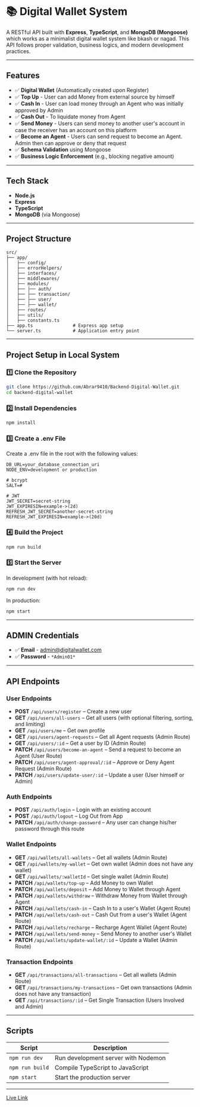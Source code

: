# 📚 Digital Wallet System

A RESTful API built with **Express**, **TypeScript**, and **MongoDB (Mongoose)** which works as a minimalist digital wallet system like bkash or nagad. This API follows proper validation, business logics, and modern development practices.

---

## Features

- ✅ **Digital Wallet** (Automatically created upon Register)
- ✅ **Top Up** - User can add Money from external source by himself 
- ✅ **Cash In** - User can load money through an Agent who was initially approved by Admin
- ✅ **Cash Out** - To liquidate money from Agent
- ✅ **Send Money** - Users can send money to another user's account in case the receiver has an account on this platform
- ✅ **Become an Agent** - Users can send request to become an Agent. Admin then can approve or deny that request
- ✅ **Schema Validation** using Mongoose
- ✅ **Business Logic Enforcement** (e.g., blocking negative amount)

---

## Tech Stack

- **Node.js**
- **Express**
- **TypeScript**
- **MongoDB** (via Mongoose)

---

## Project Structure

```plaintext
src/
├── app/
│   ├── config/     
│   ├── errorHelpers/     
│   ├── interfaces/      
│   ├── middlewares/          
│   ├── modules/          
│   ├── ├── auth/          
│   ├── ├── transaction/         
│   ├── ├── user/          
│   ├── ├── wallet/          
│   ├── routes/          
│   ├── utils/          
│   ├── constants.ts          
├── app.ts               # Express app setup
└── server.ts            # Application entry point
```

---

## Project Setup in Local System

### 1️⃣ Clone the Repository

```bash
git clone https://github.com/Abrar9410/Backend-Digital-Wallet.git
cd backend-digital-wallet
```

### 2️⃣ Install Dependencies

```bash
npm install
```

### 3️⃣ Create a .env File
Create a .env file in the root with the following values:

```env
DB_URL=your_database_connection_uri
NODE_ENV=development or production

# bcrypt
SALT=#

# JWT
JWT_SECRET=secret-string
JWT_EXPIRESIN=example->(2d)
REFRESH_JWT_SECRET=another-secret-string
REFRESH_JWT_EXPIRESIN=example->(20d)
```

### 4️⃣ Build the Project

```bash
npm run build
```

### 5️⃣ Start the Server
In development (with hot reload):

```bash
npm run dev
```

In production:

```bash
npm start
```

--- 

## ADMIN Credentials

- ✅ **Email** - admin@digitalwallet.com
- ✅ **Password** - `*Admin01*`

--- 

## API Endpoints

### User Endpoints

- **POST** `/api/users/register` – Create a new user  
- **GET** `/api/users/all-users` – Get all users (with optional filtering, sorting, and limiting)  
- **GET** `/api/users/me` – Get own profile
- **GET** `/api/users/agent-requests` – Get all Agent requests (Admin Route)
- **GET** `/api/users/:id` – Get a user by ID (Admin Route)
- **PATCH** `/api/users/become-an-agent` – Send a request to become an Agent (User Route)
- **PATCH** `/api/users/agent-approval/:id` – Approve or Deny Agent Request (Admin Route)  
- **PATCH** `/api/users/update-user/:id` – Update a user (User himself or Admin)  


### Auth Endpoints

- **POST** `/api/auth/login` – Login with an existing account  
- **POST** `/api/auth/logout` – Log Out from App  
- **PATCH** `/api/auth/change-password` – Any user can change his/her password through this route  


### Wallet Endpoints

- **GET** `/api/wallets/all-wallets` – Get all wallets (Admin Route)  
- **GET** `/api/wallets/my-wallet` – Get own wallet (Admin does not have any wallet)  
- **GET** `/api/wallets/:walletId` – Get single wallet (Admin Route)
- **PATCH** `/api/wallets/top-up` – Add Money to own Wallet  
- **PATCH** `/api/wallets/deposit` – Add Money to Wallet through Agent 
- **PATCH** `/api/wallets/withdraw` – Withdraw Money from Wallet through Agent  
- **PATCH** `/api/wallets/cash-in` – Cash In to a user's Wallet (Agent Route)  
- **PATCH** `/api/wallets/cash-out` – Cash Out from a user's Wallet (Agent Route)
- **PATCH** `/api/wallets/recharge` – Recharge Agent Wallet (Agent Route)
- **PATCH** `/api/wallets/send-money` – Send Money to another user's Wallet
- **PATCH** `/api/wallets/update-wallet/:id` – Update a Wallet (Admin Route)


### Transaction Endpoints

- **GET** `/api/transactions/all-transactions` – Get all wallets (Admin Route)  
- **GET** `/api/transactions/my-transactions` – Get own transactions (Admin does not have any transaction)  
- **GET** `/api/transactions/:id` – Get Single Transaction (Users Involved and Admin)


---

## Scripts

| Script         | Description                           |
|----------------|---------------------------------------|
| `npm run dev`  | Run development server with Nodemon   |
| `npm run build`| Compile TypeScript to JavaScript      |
| `npm start`    | Start the production server           |

---

[Live Link](https://backend-digital-wallet-henna.vercel.app/)
